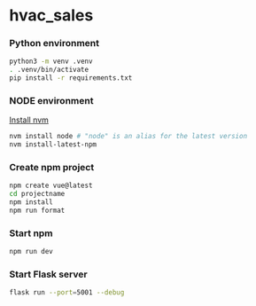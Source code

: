 # hvac_sales

### Python environment
```bash
python3 -m venv .venv
. .venv/bin/activate
pip install -r requirements.txt
```
### NODE environment 
[Install nvm](https://github.com/nvm-sh/nvm)
```bash
nvm install node # "node" is an alias for the latest version
nvm install-latest-npm
```
### Create npm project
```bash
npm create vue@latest
cd projectname
npm install
npm run format
```
### Start npm  
```bash
npm run dev
```
### Start Flask server 
```bash
flask run --port=5001 --debug
```